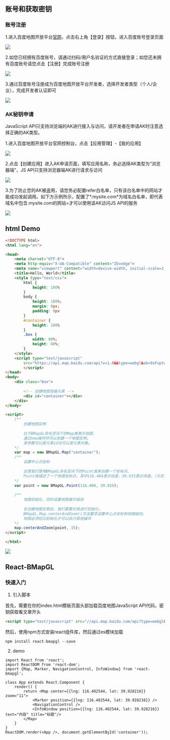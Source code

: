 ## 账号和获取密钥

### 账号注册

1.进入百度地图开放平台[官网](https://lbsyun.baidu.com/)，点击右上角【登录】按钮，进入百度账号登录页面 

![](附件图片/百度地图开发入门.jpg)

2.如您已经拥有百度账号，请通过扫码/用户名验证的方式直接登录；如您还未拥有百度账号请您点击【注册】完成账号注册

![](附件图片/百度地图开发入门-1.png)

3.通过百度账号注册成为百度地图开放平台开发者，选择开发者类型（个人/企业），完成开发者认证即可

![](附件图片/百度地图开发入门-2.png)

### AK秘钥申请

JavaScript API只支持浏览端的AK进行接入与访问，请开发者在申请AK时注意选择正确的AK类型。

1.进入百度地图开放平台官网控制台，点击【应用管理】-【我的应用】

![](附件图片/百度地图开发入门-3.png)

2.点击【创建应用】进入AK申请页面，填写应用名称，务必选择AK类型为“浏览器端”，JS API只支持浏览器端AK进行请求与访问

![](附件图片/百度地图开发入门-4.png)

3.为了防止您的AK被盗用，请您务必配置refer白名单，只有该白名单中的网站才能成功发起调用。如下方示例所示，配置了*.mysite.com*为域名白名单，即代表域名中包含.mysite.com的网站=才可以使用该AK访问JS API的服务

![](附件图片/百度地图开发入门-5.png)

## html Demo

```HTML
<!DOCTYPE html>
<html lang="en">

<head>
    <meta charset="UTF-8">
    <meta http-equiv="X-UA-Compatible" content="IE=edge">
    <meta name="viewport" content="width=device-width, initial-scale=1.0">
    <title>Hello, World</title>
    <style type="text/css">
        html {
            height: 100%
        }
        body {
            height: 100%;
            margin: 0px;
            padding: 0px
        }
        #container {
            height: 100%
        }
        .box {
            width: 80%;
            height: 80%;
        }
    </style>
    <script type="text/javascript"
        src="https://api.map.baidu.com/api?v=1.0&&type=webgl&ak=9sFvptwGN91eaNjCwuFIujmNxvoKkjfx">
        </script>
</head>
<body>
    <div class="box">
       
        <!-- 创建地图容器元素 -->
        <div id="container"></div>
    </div>
</body>

<script>
	/**
		创建地图实例
		
		位于BMapGL命名空间下的Map类表示地图,
		通过new操作符可以创建一个地图实例。
		其参数可以是元素id也可以是元素对象。
	*/ 
    var map = new BMapGL.Map("container");
	/**
		设置中心点坐标
		
		这里我们使用BMapGL命名空间下的Point类来创建一个坐标点。
		Point类描述了一个地理坐标点，其中116.404表示经度，39.915表示纬度。（为天安门坐标）
	*/ 
    var point = new BMapGL.Point(116.404, 39.915);
    
    /**
		地图初始化，同时设置地图展示级别
		
		在创建地图实例后，我们需要对其进行初始化，
		BMapGL.Map.centerAndZoom()方法要求设置中心点坐标和地图级别。 
		地图必须经过初始化才可以执行其他操作
	*/ 
    map.centerAndZoom(point, 15); 
</script>

</html>
```

![](附件图片/百度地图开发入门-6.png)

## React-BMapGL

### 快速入门

1. 引入脚本

首先，需要在你的index.html模板页面头部加载百度地图JavaScript API代码，密钥获取看文章开头

```html
<script type="text/javascript" src="//api.map.baidu.com/api?type=webgl&v=1.0&ak=您的密钥"></script>
```

然后，使用npm方式安装react组件库，然后通过es模块加载

```
npm install react-bmapgl --save
```


2. demo

```JSX
import React from 'react';
import ReactDOM from 'react-dom';
import {Map, Marker, NavigationControl, InfoWindow} from 'react-bmapgl';

class App extends React.Component {
    render() {
        return <Map center={{lng: 116.402544, lat: 39.928216}} zoom="11">
            <Marker position={{lng: 116.402544, lat: 39.928216}} />
            <NavigationControl /> 
            <InfoWindow position={{lng: 116.402544, lat: 39.928216}} text="内容" title="标题"/>
        </Map>
    }
}
ReactDOM.render(<App />, document.getElementById('container'));
```